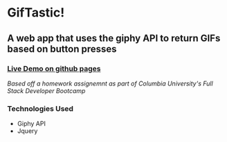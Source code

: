 # GifTastic!

## A web app that uses the giphy API to return GIFs based on button presses

### [Live Demo on github pages](https://itsbillp.github.io/GifTastic/)

*Based off a homework assignemnt as part of Columbia University's Full Stack Developer Bootcamp*

### Technologies Used
- Giphy API
- Jquery
